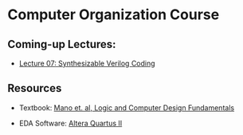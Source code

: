 # Computer Organization Course

## Coming-up Lectures:

- [Lecture 07: Synthesizable Verilog Coding](https://github.com/CGUSystemCourses/Computer_Org-2017/tree/master/Lectures/lec07-verilog)

## Resources

- Textbook: [Mano et. al, Logic and Computer Design Fundamentals](https://www.amazon.com/Logic-Computer-Design-Fundamentals-5th/dp/0133760634/ref=sr_1_1?ie=UTF8&qid=1505835459&sr=8-1&keywords=logic+and+computer+design+fundamentals+5th+edition)

- EDA Software: [Altera Quartus II](https://www.altera.com/downloads/software/quartus-ii-we/91sp2.html)
